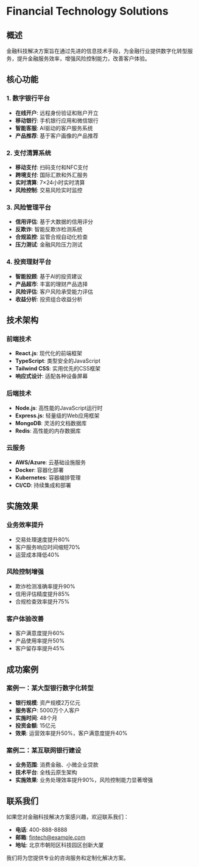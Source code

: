 # Financial Technology Solutions

## 概述

金融科技解决方案旨在通过先进的信息技术手段，为金融行业提供数字化转型服务，提升金融服务效率，增强风险控制能力，改善客户体验。

## 核心功能

### 1. 数字银行平台
- **在线开户**: 远程身份验证和账户开立
- **移动银行**: 手机银行应用和微信银行
- **智能客服**: AI驱动的客户服务系统
- **产品推荐**: 基于客户画像的产品推荐

### 2. 支付清算系统
- **移动支付**: 扫码支付和NFC支付
- **跨境支付**: 国际汇款和外汇服务
- **实时清算**: 7×24小时实时清算
- **风险控制**: 交易风险实时监控

### 3. 风险管理平台
- **信用评估**: 基于大数据的信用评分
- **反欺诈**: 智能反欺诈检测系统
- **合规监控**: 监管合规自动化检查
- **压力测试**: 金融风险压力测试

### 4. 投资理财平台
- **智能投顾**: 基于AI的投资建议
- **产品超市**: 丰富的理财产品选择
- **风险评估**: 客户风险承受能力评估
- **收益分析**: 投资组合收益分析

## 技术架构

### 前端技术
- **React.js**: 现代化的前端框架
- **TypeScript**: 类型安全的JavaScript
- **Tailwind CSS**: 实用优先的CSS框架
- **响应式设计**: 适配各种设备屏幕

### 后端技术
- **Node.js**: 高性能的JavaScript运行时
- **Express.js**: 轻量级的Web应用框架
- **MongoDB**: 灵活的文档数据库
- **Redis**: 高性能的内存数据库

### 云服务
- **AWS/Azure**: 云基础设施服务
- **Docker**: 容器化部署
- **Kubernetes**: 容器编排管理
- **CI/CD**: 持续集成和部署

## 实施效果

### 业务效率提升
- 交易处理速度提升80%
- 客户服务响应时间缩短70%
- 运营成本降低40%

### 风险控制增强
- 欺诈检测准确率提升90%
- 信用评估精度提升85%
- 合规检查效率提升75%

### 客户体验改善
- 客户满意度提升60%
- 产品使用率提升50%
- 客户留存率提升45%

## 成功案例

### 案例一：某大型银行数字化转型
- **银行规模**: 资产规模2万亿元
- **服务客户**: 5000万个人客户
- **实施时间**: 48个月
- **投资金额**: 15亿元
- **效果**: 运营效率提升50%，客户满意度提升40%

### 案例二：某互联网银行建设
- **业务范围**: 消费金融、小微企业贷款
- **技术平台**: 全栈云原生架构
- **实施效果**: 业务处理效率提升90%，风险控制能力显著增强

## 联系我们

如果您对金融科技解决方案感兴趣，欢迎联系我们：

- **电话**: 400-888-8888
- **邮箱**: fintech@example.com
- **地址**: 北京市朝阳区科技园区创新大厦

我们将为您提供专业的咨询服务和定制化解决方案。
